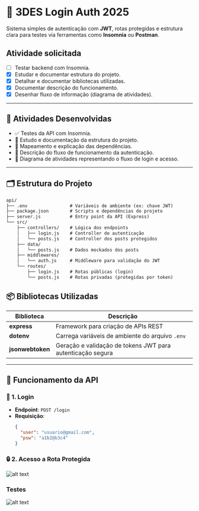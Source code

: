 # 🔐 3DES Login Auth 2025

Sistema simples de autenticação com **JWT**, rotas protegidas e estrutura clara para testes via ferramentas como **Insomnia** ou **Postman**.


## Atividade solicitada

- [ ] Testar backend com Insomnia.
- [x] Estudar e documentar estrutura do projeto.
- [x] Detalhar e documentar bibliotecas utilizadas.
- [x] Documentar descrição do funcionamento.
- [x] Desenhar fluxo de informação (diagrama de atividades).
---

## 🚀 Atividades Desenvolvidas

- ✅ Testes da API com Insomnia.
- 📁 Estudo e documentação da estrutura do projeto.
- 🧩 Mapeamento e explicação das dependências.
- 🔄 Descrição do fluxo de funcionamento da autenticação.
- 🧠 Diagrama de atividades representando o fluxo de login e acesso.

---

## 🗂️ Estrutura do Projeto


```markdown
api/
├── .env                # Variáveis de ambiente (ex: chave JWT)
├── package.json        # Scripts e dependências do projeto
├── server.js           # Entry point da API (Express)
└── src/
    ├── controllers/    # Lógica dos endpoints
    │   ├── login.js    # Controller de autenticação
    │   └── posts.js    # Controller dos posts protegidos
    ├── data/
    │   └── posts.js    # Dados mockados dos posts
    ├── middlewares/
    │   └── auth.js     # Middleware para validação do JWT
    └── routes/
        ├── login.js    # Rotas públicas (login)
        └── posts.js    # Rotas privadas (protegidas por token)
```


## 📦 Bibliotecas Utilizadas

| Biblioteca       | Descrição                                                        |
|------------------|------------------------------------------------------------------|
| **express**      | Framework para criação de APIs REST                             |
| **dotenv**       | Carrega variáveis de ambiente do arquivo `.env`                 |
| **jsonwebtoken** | Geração e validação de tokens JWT para autenticação segura      |

---

## 🔄 Funcionamento da API

### 🔐 1. Login
- **Endpoint**: `POST /login`
- **Requisição**:
  ```json
  {
    "user": "usuario@gmail.com",
    "psw": "a1b2@b3c4"
  }

### 🔒 2. Acesso a Rota Protegida

![alt text](diagrama.png)

### Testes
![alt text](image-1.png)